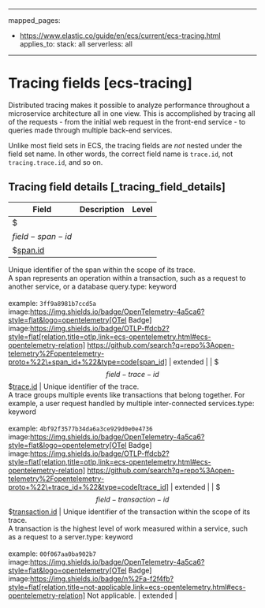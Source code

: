 <!-- This file is automatically generated. Don't edit it manually! -->
---
mapped_pages:
  - https://www.elastic.co/guide/en/ecs/current/ecs-tracing.html
applies_to:
  stack: all
  serverless: all
---

# Tracing fields [ecs-tracing]

Distributed tracing makes it possible to analyze performance throughout a microservice architecture all in one view. This is accomplished by tracing all of the requests - from the initial web request in the front-end service - to queries made through multiple back-end services.

Unlike most field sets in ECS, the tracing fields are *not* nested under the field set name. In other words, the correct field name is `trace.id`, not `tracing.trace.id`, and so on.

## Tracing field details [_tracing_field_details]

| Field | Description | Level |
| --- | --- | --- |
| $$$field-span-id$$$[span.id](#field-span-id) |
Unique identifier of the span within the scope of its trace.<br>A span represents an operation within a transaction, such as a request to another service, or a database query.type: keyword<br><br>
example: `3ff9a8981b7ccd5a`<br>image:https://img.shields.io/badge/OpenTelemetry-4a5ca6?style=flat&logo=opentelemetry[OTel Badge] image:https://img.shields.io/badge/OTLP-ffdcb2?style=flat[relation,title=otlp,link=ecs-opentelemetry.html#ecs-opentelemetry-relation] https://github.com/search?q=repo%3Aopen-telemetry%2Fopentelemetry-proto+%22\+span_id+%22&type=code[span_id] | extended |
| $$$field-trace-id$$$[trace.id](#field-trace-id) |
Unique identifier of the trace.<br>A trace groups multiple events like transactions that belong together. For example, a user request handled by multiple inter-connected services.type: keyword<br><br>
example: `4bf92f3577b34da6a3ce929d0e0e4736`<br>image:https://img.shields.io/badge/OpenTelemetry-4a5ca6?style=flat&logo=opentelemetry[OTel Badge] image:https://img.shields.io/badge/OTLP-ffdcb2?style=flat[relation,title=otlp,link=ecs-opentelemetry.html#ecs-opentelemetry-relation] https://github.com/search?q=repo%3Aopen-telemetry%2Fopentelemetry-proto+%22\+trace_id+%22&type=code[trace_id] | extended |
| $$$field-transaction-id$$$[transaction.id](#field-transaction-id) |
Unique identifier of the transaction within the scope of its trace.<br>A transaction is the highest level of work measured within a service, such as a request to a server.type: keyword<br><br>
example: `00f067aa0ba902b7`<br>image:https://img.shields.io/badge/OpenTelemetry-4a5ca6?style=flat&logo=opentelemetry[OTel Badge] image:https://img.shields.io/badge/n%2Fa-f2f4fb?style=flat[relation,title=not-applicable,link=ecs-opentelemetry.html#ecs-opentelemetry-relation] Not applicable. | extended |


